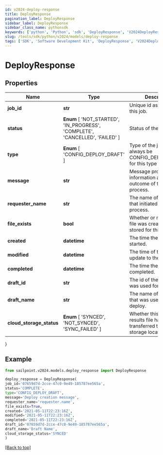 ```yaml
---
id: v2024-deploy-response
title: DeployResponse
pagination_label: DeployResponse
sidebar_label: DeployResponse
sidebar_class_name: pythonsdk
keywords: ['python', 'Python', 'sdk', 'DeployResponse', 'V2024DeployResponse'] 
slug: /tools/sdk/python/v2024/models/deploy-response
tags: ['SDK', 'Software Development Kit', 'DeployResponse', 'V2024DeployResponse']
---
```


# DeployResponse


## Properties

Name | Type | Description | Notes
------------ | ------------- | ------------- | -------------
**job_id** | **str** | Unique id assigned to this job. | [optional] 
**status** |  **Enum** [  'NOT_STARTED',    'IN_PROGRESS',    'COMPLETE',    'CANCELLED',    'FAILED' ] | Status of the job. | [optional] 
**type** |  **Enum** [  'CONFIG_DEPLOY_DRAFT' ] | Type of the job, will always be CONFIG_DEPLOY_DRAFT for this type of job. | [optional] 
**message** | **str** | Message providing information about the outcome of the deploy process. | [optional] 
**requester_name** | **str** | The name of the user that initiated the deploy process. | [optional] 
**file_exists** | **bool** | Whether or not a results file was created and stored for this deploy. | [optional] [default to True]
**created** | **datetime** | The time the job was started. | [optional] 
**modified** | **datetime** | The time of the last update to the job. | [optional] 
**completed** | **datetime** | The time the job was completed. | [optional] 
**draft_id** | **str** | The id of the draft that was used for this deploy. | [optional] 
**draft_name** | **str** | The name of the draft that was used for this deploy. | [optional] 
**cloud_storage_status** |  **Enum** [  'SYNCED',    'NOT_SYNCED',    'SYNC_FAILED' ] | Whether this deploy results file has been transferred to a customer storage location. | [optional] 
}

## Example

```python
from sailpoint.v2024.models.deploy_response import DeployResponse

deploy_response = DeployResponse(
job_id='07659d7d-2cce-47c0-9e49-185787ee565a',
status='COMPLETE',
type='CONFIG_DEPLOY_DRAFT',
message='Deploy creation message',
requester_name='requester.name',
file_exists=True,
created='2021-05-11T22:23:16Z',
modified='2021-05-11T22:23:16Z',
completed='2021-05-11T22:23:16Z',
draft_id='07659d7d-2cce-47c0-9e49-185787ee565a',
draft_name='Draft Name',
cloud_storage_status='SYNCED'
)

```
[[Back to top]](#) 

